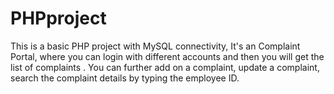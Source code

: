 # PHPproject
This is a basic PHP project with MySQL connectivity, It's an Complaint Portal, where you can login with different accounts and then you will get the list of complaints . You can further add on a complaint, update a complaint, search the complaint details by typing the employee ID.
